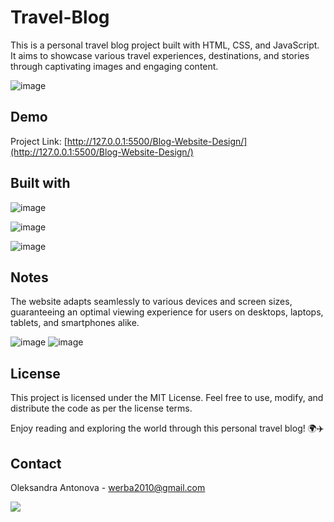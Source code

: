 # Travel-Blog
This is a personal travel blog project built with HTML, CSS, and JavaScript. It aims to showcase various travel experiences, destinations, and stories through captivating images and engaging content.

![image](https://github.com/risyaalex/Travel-Blog/assets/140414559/593228d4-b5b1-42eb-8658-49a5d4ffe854)

## Demo

Project Link: [http://127.0.0.1:5500/Blog-Website-Design/](http://127.0.0.1:5500/Blog-Website-Design/)

## Built with

![image](https://github.com/risyaalex/Yellowknife-Travel-Guide/assets/140414559/1e013a71-8798-4044-89c5-037d268e9e17)

![image](https://github.com/risyaalex/Yellowknife-Travel-Guide/assets/140414559/f3902502-3125-48e6-87c1-16dc4be6bccc)

![image](https://github.com/risyaalex/Travel-Blog/assets/140414559/4aeb83eb-a48c-4235-95fb-e1313049958f)

## Notes
The website adapts seamlessly to various devices and screen sizes, guaranteeing an optimal viewing experience for users on desktops, laptops, tablets, and smartphones alike.

![image](https://github.com/risyaalex/Travel-Blog/assets/140414559/c038d978-15d3-46db-933d-365521611b10)
![image](https://github.com/risyaalex/Travel-Blog/assets/140414559/62a4278e-9c0b-4b41-9afe-973f65f50652)

## License
This project is licensed under the MIT License. Feel free to use, modify, and distribute the code as per the license terms.

Enjoy reading and exploring the world through this personal travel blog! 🌍✈️

## Contact
Oleksandra Antonova - werba2010@gmail.com

![](https://github-profile-summary-cards.vercel.app/api/cards/profile-details?username=risyaalex&theme=solarized_dark)
